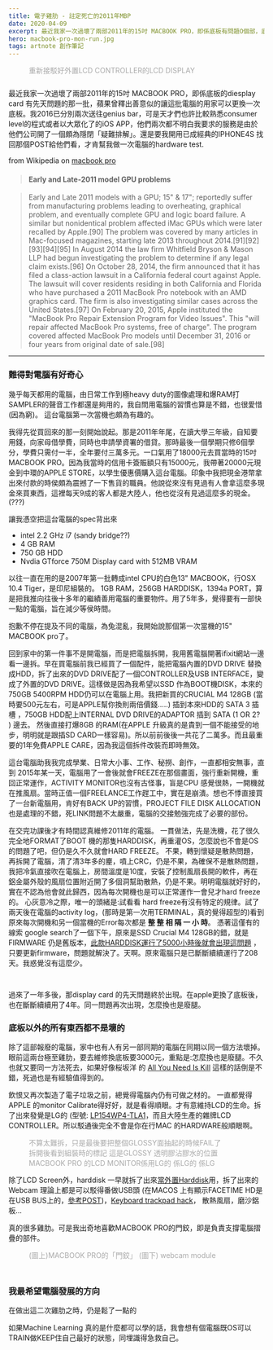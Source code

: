 ```yaml
---
title: 電子雞肋 - 註定死亡的2011年MBP
date: 2020-04-09
excerpt: 最近我家一次過壞了兩部2011年的15吋 MACBOOK PRO，即係底板有問題O個部，底板以外的所有東西都不是壞的
hero: macbook-pro-mon-run.jpg
tags: artnote 創作筆記
---
```


<figure >
<img :src= "require('~/assets/images/blog/macbook-pro-mon-run.jpg')"
     alt="" style="display:block;" />
<figcaption style='color:#AAAAAA; float:right; width:100%'> 重新接駁好外置LCD CONTROLLER的LCD DISPLAY</figcaption>     
</figure>
<br>

最近我家一次過壞了兩部2011年的15吋 MACBOOK PRO，即係底板的diesplay card 有先天問題的那一批，蘋果曾釋出善意似的讓這批電腦的用家可以更換一次底板。我2016已分別兩次送往genius bar，可是天才們也許比較熟悉consumer level的程式或者以大眾化了的iOS APP，他們兩次都不明白我要求的服務是由於他們公司開了一個頗為隱閉「疑難排解」。還是要我開用已成經典的IPHONE4S 找回那個POST給他們看，才肯幫我做一次電腦的hardware test.

from Wikipedia on [macbook pro](https://en.wikipedia.org/wiki/MacBook_Pro#Second_generation_(unibody))

> #### Early and Late-2011 model GPU problems

> Early and Late 2011 models with a GPU; 15" & 17"; reportedly suffer from manufacturing problems leading to overheating, graphical problem, and eventually complete GPU and logic board failure. A similar but nonidentical problem affected iMac GPUs which were later recalled by Apple.[90] The problem was covered by many articles in Mac-focused magazines, starting late 2013 throughout 2014.[91][92][93][94][95] In August 2014 the law firm Whitfield Bryson & Mason LLP had begun investigating the problem to determine if any legal claim exists.[96] On October 28, 2014, the firm announced that it has filed a class-action lawsuit in a California federal court against Apple. The lawsuit will cover residents residing in both California and Florida who have purchased a 2011 MacBook Pro notebook with an AMD graphics card. The firm is also investigating similar cases across the United States.[97] On February 20, 2015, Apple instituted the "MacBook Pro Repair Extension Program for Video Issues". This "will repair affected MacBook Pro systems, free of charge". The program covered affected MacBook Pro models until December 31, 2016 or four years from original date of sale.[98] 

---

### 難得對電腦有好奇心

幾乎每天都用的電腦，由日常工作到極heavy duty的圖像處理和爆RAM打SAMPLER的聲音工作都還是夠用的，我自問用電腦的習慣也算是不錯，也很愛惜(因為窮)。 這台電腦第一次當機也頗為有趣的。

我得先從買回來的那一刻開始說起。那是2011年年尾，在讀大學三年級，自知要用錢，向家母借學費，同時也申請學資署的借貸。那時最後一個學期只修6個學分，學費只需付一半，全年要付三萬多元。一口氣用了18000元去買當時的15吋MACBOOK PRO。因為我當時的信用卡簽賑額只有15000元，我帶著20000元現金到中環的APPLE STORE，以學生優惠價購入這台電腦。印象中我把現金港幣拿出來付款的時侯頗為震撼了一下售貨的職員。他說從來沒有見過有人會拿這麼多現金來買東西，這裡每天9成的客人都是大陸人，他也從沒有見過這麼多的現金。(???) 

讓我憑空把這台電腦的spec背出來

- intel 2.2 GHz i7 (sandy bridge??)
- 4 GB RAM
- 750 GB HDD
- Nvdia GTforce 750M Display card with 512MB VRAM
 

以往一直在用的是2007年第一批轉成intel CPU的白色13" MACBOOK，行OSX 10.4 Tiger，是印尼組裝的。 1GB RAM，256GB HARDDISK，1394a PORT，算是把我推向往後十多年的繼績善用電腦的重要物件。用了5年多，覺得要有一部快一點的電腦，旨在減少等侯時間。

抱歉不停在提及不同的電腦，為兔混亂，我開始說那個第一次當機的15" MACBOOK pro了。

回到家中的第一件事不是開電腦，而是把電腦拆開，我用舊電腦開著ifixit網站一邊看一邊拆。早在買電腦前我已經買了一個配件，能把電腦內置的DVD DRIVE 替換成HDD，拆了出來的DVD DRIVE配了一個CONTROLLER及USB INTERFACE，變成了外置的DVD DRIVE。這樣做是因為我希望以SSD 作為BOOT機DISK，本來的750GB 5400RPM HDD仍可以在電腦上用。我把新買的CRUCIAL M4 128GB (當時要500元左右，可是APPLE幫你換則兩倍價錢.....) 插到本來HDD的 SATA 3 插槽 ，750GB HDD配上INTERNAL DVD DRIVE的ADAPTOR 插到 SATA (1 OR 2? ) 邊去。 然後直接打爆8GB 的RAM(在APPLE 升級真的是貴到一個不能接受的地步，明明就是跟插SD CARD一樣容易)。所以前前後後一共花了二萬多。而且最重要的1年免費APPLE CARE，因為我這個拆件改裝而即時無效。

這台電腦助我我完成學業、日常大小事、工作、秘撈、創作，一直都相安無事，直到 2015年某一天，電腦用了一會後就會FREEZE在那個畫面，強行重新開機，重回正常運作，ACTIVITY MONITOR也沒有古怪事，盲是CPU 感覺很熱，一開機就在推風扇。當時正值一個FREELANCE工作趕工中，實在是崩潰。想也不悸直接買了一台新電腦用，肯好有BACK UP的習慣，PROJECT FILE DISK ALLOCATION也是處理的不錯，死LINK問題不太嚴重，電腦的交接勉強完成了必要的部份。

在交完功課後才有時間認真維修2011年的電腦。
一貫做法，先是洗機，花了很久完全地FORMAT了BOOT 機的那隻HARDDISK，再重灌OS，怎麼說也不會是OS的問題了吧，但仍是久不久就會HARD FREEZE。 不果，轉到懷疑是散熱問題，再拆開了電腦，清了清3年多的麈，噴上CRC，仍是不果，為確保不是散熱問題，我把冷氣直接吹在電腦上，房間溫度是10度，安裝了控制風扇長開的軟件，再在鋁金屬外殼的風扇位置附近開了多個洞幫助散熱，仍是不果。明明電腦就好好的，實在不認為他會就此歸西，因為每次開機也是可以正常運作一會兒才hard freeze的。 心灰意冷之際，唯一的頭緒是:試看看 hard freeze有沒有特定的規律。試了兩天後在電腦的activity log，(那時是第一次用TERMINAL，真的覺得超型的)看到原來每次開機和另一個當機的Error每次都是 **整 整 相 隔 一 小 時**。 憑著這僅有的線索 google search了一個下午，原來是SSD Crucial M4 128GB的錯，就是FIRMWARE 仍是舊版本，[此款HARDDISK運行了5000小時後就會出現這問題](https://forums.tomshardware.com/threads/computer-runs-for-1-hour-then-locks-up.651971/) ，只要更新firmware，問題就解決了。天啊。原來電腦只是已斷斷續續運行了208天。我惑覺沒有這麼少。
<figure >
<img :src= "require('~/assets/images/blog/macbook-drilledhole-inner.jpg')"
     alt="" style="display:block;" />
<figcaption style='color:#AAAAAA; float:right; width:100%'> </figcaption>     
</figure>

<figure >
<img :src= "require('~/assets/images/blog/macbook-drilledhole-outside.jpg')"
     alt="" style="display:block;" />
<figcaption style='color:#AAAAAA; float:right; width:100%'> </figcaption>     
</figure>
過來了一年多後，那display card 的先天問題終於出現。在apple更換了底板後，也在斷斷續續用了4年。同一問題再次出現，怎麼換也是廢腿。

### 底板以外的所有東西都不是壞的
除了這部報廢的電腦，家中也有人有另一部同期的電腦在同期以同一個方法壞掉。眼前這兩台極至雞肋，要去維修換底板要3000元，重點是:怎麼換也是廢腿。不久也就又要同一方法死去，如果好像桜坂洋 的 [All You Need Is Kill](https://en.wikipedia.org/wiki/All_You_Need_Is_Kill) 這樣的話倒是不錯，死過也是有經驗值得到的。

飲恨又再次製造了電子垃圾之前，總覺得電腦內仍有可做之材的。 一直都覺得APPLE 的monitor Calibrate得好好，就是看得順眼。才有意維持LCD的生命。拆了出來發覺是LG的 (型號: [LP154WP4-TLA1](http://www.panelook.com/LP154WP4-TLA1_LG%20Display_15.4_LCM_overview_5628.html)，而且大陸生產的雜牌LCD CONTROLLER。所以駁通後完全不會是你在行MAC 的HARDWARE般順眼啊。
<figure >
<img :src= "require('~/assets/images/blog/macbook-pro-mon-1.jpg')"
     alt="" style="display:block;" />
<figcaption style='color:#AAAAAA; float:right; width:100%'> 不算太難拆，只是最後要把整個GLOSSY面抽起的時候FAIL了</figcaption>     
</figure>

<figure >
<img :src= "require('~/assets/images/blog/macbook-firstdrawinginside.jpg')"
     alt="" style="display:block;" />
<figcaption style='color:#AAAAAA; float:right; width:100%'> 拆開後看到組裝時的標記 這是GLOSSY 透明膠沾膠水的位置</figcaption>     
</figure>

<figure >
<img :src= "require('~/assets/images/blog/macbook-pro-mon-model.jpg')"
     alt="" style="display:block;" />
<figcaption style='color:#AAAAAA; float:right; width:100%'>MACBOOK PRO 的LCD MONITOR係用LG的   係LG的   係LG</figcaption>     
</figure>

<br>

除了LCD Screen外，harddisk 一早就拆了出來[當外置Harddisk](https://www.orico.shop/en/data-storage/hard-drive-enclosures/25-inch-housing/)用，拆了出來的Webcam 理論上都是可以駁得番做USB頭 (在MACOS 上有顯示FACETIME HD是在USB BUS上的，[參考POST](https://electronics.stackexchange.com/questions/58552/connecting-old-webcam-via-usb))，[Keyboard trackpad hack](https://hackaday.io/project/4358-makebook-pro)， 散熱風扇，磨沙鋁板...

真的很多雞肋。可是我出奇地喜歡MACBOOK PRO的門鉸，即是負責支撐電腦摺疊的部件。

<figure >
<img :src= "require('~/assets/images/blog/macbook-joint-webcam.jpg')"
     alt="" style="display:block;" />
<figcaption style='color:#AAAAAA; float:right; width:100%'> (圖上)MACBOOK PRO的「門鉸」  (圖下) webcam module </figcaption>     
</figure>






<figure >
<img :src= "require('~/assets/images/blog/macbook-pro-mon-testrun.jpg')"
     alt="" style="display:block;" />
<figcaption style='color:#AAAAAA; float:right; width:100%'> </figcaption>     
</figure>

<br>

### 我最希望電腦發展的方向
在做出這二次雞肋之時，仍是鬆了一點的
 
如果Machine Learning 真的是什麼都可以學的話，我會想有個電腦既OS可以TRAIN做KEEP住自己最好的狀態，同埋識得急救自己。